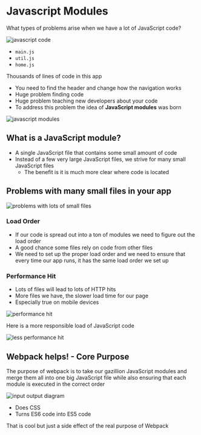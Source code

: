 # Javascript Modules
What types of problems arise when we have a lot of JavaScript code?

![javascript code](https://i.imgur.com/qYsNQCu.png)

* `main.js`
* `util.js`
* `home.js`

Thousands of lines of code in this app

* You need to find the header and change how the navigation works
* Huge problem finding code
* Huge problem teaching new developers about your code
* To address this problem the idea of **JavaScript modules** was born

![javascript modules](https://i.imgur.com/XgIQXCk.png)

## What is a JavaScript module?
* A single JavaScript file that contains some small amount of code
* Instead of a few very large JavaScript files, we strive for many small JavaScript files
    - The benefit is it is much more clear where code is located

## Problems with many small files in your app
![problems with lots of small files](https://i.imgur.com/dQF0WhN.png)

### Load Order
* If our code is spread out into a ton of modules we need to figure out the load order
* A good chance some files rely on code from other files
* We need to set up the proper load order and we need to ensure that every time our app runs, it has the same load order we set up

### Performance Hit
* Lots of files will lead to lots of HTTP hits
* More files we have, the slower load time for our page
* Especially true on mobile devices

![performance hit](https://i.imgur.com/e0bWlYK.png)

Here is a more responsible load of JavaScript code

![less performance hit](https://i.imgur.com/DmkEJwm.png)

## Webpack helps! - Core Purpose
The purpose of webpack is to take our gazillion JavaScript modules and merge them all into one big JavaScript file while also ensuring that each module is executed in the correct order

![input output diagram](https://i.imgur.com/TV8mBwr.png)

* Does CSS
* Turns ES6 code into ES5 code

That is cool but just a side effect of the real purpose of Webpack


